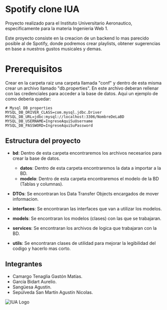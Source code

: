# Spotify clone IUA

Proyecto realizado para el Instituto Universitario Aeronautico, especificamente para la materia Ingenieria Web 1.

Este proyecto consiste en la creacion de un backend lo mas parecido posible al de Spotify, donde podremos crear playlists, obtener sugerencias en base a nuestros gustos musicales y demas.

# Prerequisitos
Crear en la carpeta raiz una carpeta llamada "conf" y dentro de esta misma crear un archivo llamado "db.properties". En este archivo deberan rellenar con las credenciales para acceder a la base de datos. Aqui un ejemplo de como deberia quedar: 
```
# Mysql DB properties
MYSQL_DB_DRIVER_CLASS=com.mysql.jdbc.Driver
MYSQL_DB_URL=jdbc:mysql://localhost:3306/NombreDeLaBD
MYSQL_DB_USERNAME=IngreseAquiSuUsername
MYSQL_DB_PASSWORD=IngreseAquiSuPassword
```

## Estructura del proyecto
- **bd**: Dentro de esta carpeta encontraremos los archivos necesarios para crear la base de datos.
    * **datos**: Dentro de esta carpeta encontraremos la data a importar a la BD.
    * **modelo**: Dentro de esta carpeta encontraremos el modelo de la BD (Tablas y columnas).
    
- **DTOs**: Se encontraran los Data Transfer Objects encargados de mover informacion.
- **interfaces**: Se encontraran las interfaces que van a utilizar los modelos.
- **models**: Se encontraran los modelos (clases) con las que se trabajaran.
- **services**: Se encontraran los archivos de logica que trabajaran con la BD.
- **utils**: Se encontraran clases de utilidad para mejorar la legibilidad del codigo y hacerlo mas corto.

## Integrantes
- Camargo Tenaglia Gastón Matías.
- García Bidart Aurelio.
- Sangüesa Agustin.
- Sepúlveda San Martín Agustín Nicolas.

![IUA Logo](https://encrypted-tbn0.gstatic.com/images?q=tbn:ANd9GcR5mW7FpJiD1VMh4ZMrrglBcTNTDyIfv8iGMw&usqp=CAU)
